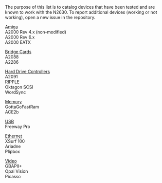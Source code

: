 The purpose of this list is to catalog devices that have been tested and are known to work with the N2630. To report additional devices (working or not working), open a new issue in the repository. 

<ins>Amiga</ins>  
A2000 Rev 4.x (non-modified)  
A2000 Rev 6.x  
A2000 EATX  

<ins>Bridge Cards</ins>  
A2088  
A2286  

<ins>Hard Drive Controllers</ins>  
A2091  
RIPPLE  
Oktagon SCSI  
WordSync  

<ins>Memory</ins>  
GottaGoFastRam  
ACE2b  

<ins>USB</ins>  
Freeway Pro  

<ins>Ethernet</ins>  
XSurf 100  
Ariadne  
Plipbox  

<ins>Video</ins>  
GBAPII+  
Opal Vision  
Picasso  

